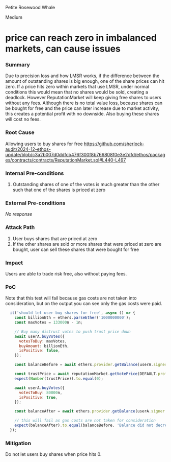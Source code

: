 Petite Rosewood Whale

Medium

# price can reach zero in imbalanced markets, can cause issues

### Summary

Due to precision loss and how LMSR works, if the difference between the amount of outstanding shares is big enough, one of the share prices can hit zero. If a price hits zero within markets that use LMSR, under normal conditions this would mean that no shares would be sold, creating a deadlock. However ReputationMarket will keep giving free shares to users without any fees. Although there is no total value loss, because shares can be bought for free and the price can later increase due to market activity, this creates a potential profit with no downside. Also buying these shares will cost no fees.

### Root Cause

Allowing users to buy shares for free
https://github.com/sherlock-audit/2024-12-ethos-update/blob/c3a2b007d0ddfcb476f300f8b766808f0e3e2dfd/ethos/packages/contracts/contracts/ReputationMarket.sol#L440-L497

### Internal Pre-conditions

1. Outstanding shares of one of the votes is much greater than the other such that one of the shares is priced at zero

### External Pre-conditions

_No response_

### Attack Path

1. User buys shares that are priced at zero
2. If the other shares are sold or more shares that were priced at zero are bought, user can sell these shares that were bought for free


### Impact

Users are able to trade risk free, also without paying fees.

### PoC

  Note that this test will fail because gas costs are not taken into consideration, but on the output you can see only the gas costs were paid.
  ```javascript
    it('should let user buy shares for free', async () => {
      const billionEth = ethers.parseEther('1000000000');
      const maxVotes = 133000n - 1n;

      // Buy many distrust votes to push trust price down
      await userA.buyVotes({
        votesToBuy: maxVotes,
        buyAmount: billionEth,
        isPositive: false,
      });

      const balanceBefore = await ethers.provider.getBalance(userA.signer.address);

      const trustPrice = await reputationMarket.getVotePrice(DEFAULT.profileId, true);
      expect(Number(trustPrice)).to.equal(0);

      await userA.buyVotes({
        votesToBuy: 80000n,
        isPositive: true,
      });

      const balanceAfter = await ethers.provider.getBalance(userA.signer.address);

      // this will fail as gas costs are not taken for consideration
      expect(balanceAfter).to.equal(balanceBefore, 'Balance did not decrease after buying votes');
    });
```

### Mitigation

Do not let users buy shares when price hits 0.